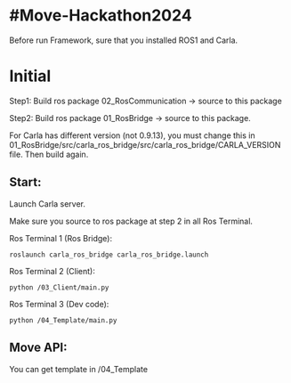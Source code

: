 # #Move-Hackathon2024
Before run Framework, sure that you installed ROS1 and Carla.

# Initial
Step1: Build ros package 02_RosCommunication -> source to this package

Step2: Build ros package 01_RosBridge -> source to this package.

For Carla has different version (not 0.9.13), you must change this in 01_RosBridge/src/carla_ros_bridge/src/carla_ros_bridge/CARLA_VERSION file. Then build again.

## Start:
Launch Carla server.

Make sure you source to ros package at step 2 in all Ros Terminal.

Ros Terminal 1 (Ros Bridge):
    
    roslaunch carla_ros_bridge carla_ros_bridge.launch

Ros Terminal 2 (Client):
    
    python /03_Client/main.py
    
Ros Terminal 3 (Dev code):
   
    python /04_Template/main.py

## Move API:

You can get template in /04_Template
